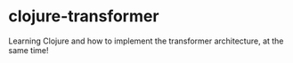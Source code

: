 # clojure-transformer

Learning Clojure and how to implement the transformer architecture, at the same time! 